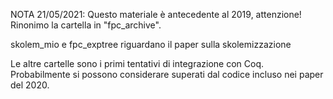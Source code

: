 NOTA 21/05/2021:
Questo materiale è antecedente al 2019, attenzione! Rinonimo la cartella in "fpc_archive".

skolem_mio e fpc_exptree riguardano il paper sulla skolemizzazione

Le altre cartelle sono i primi tentativi di integrazione con Coq. Probabilmente
si possono considerare superati dal codice incluso nei paper del 2020.
